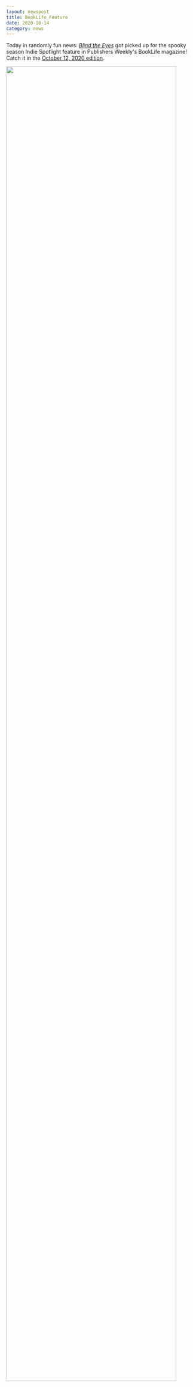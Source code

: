 ```yaml
---
layout: newspost
title: BookLife Feature
date: 2020-10-14
category: news
---
```


Today in randomly fun news: [*Blind the Eyes*](https://books2read.com/blindtheeyes) got picked up for the spooky season Indie Spotlight feature in Publishers Weekly's BookLife magazine! Catch it in the [October 12, 2020 edition](https://www.digitalpwselect.com/pwselect/booklife_october_12__2020/MobilePagedReplica.action?utm_source=newsletter&utm_medium=email&utm_campaign=TXPWSE201014002&utm_content=gtxcel&pm=2&folio=78#pg4).

<a href="https://www.digitalpwselect.com/pwselect/booklife_october_12__2020/MobilePagedReplica.action?utm_source=newsletter&utm_medium=email&utm_campaign=TXPWSE201014002&utm_content=gtxcel&pm=2&folio=78#pg4" target="_blank"><img style="width: 95%;" src="https://pbs.twimg.com/media/EkTUhABVcAEgt9R?format=jpg&name=large"></a>
